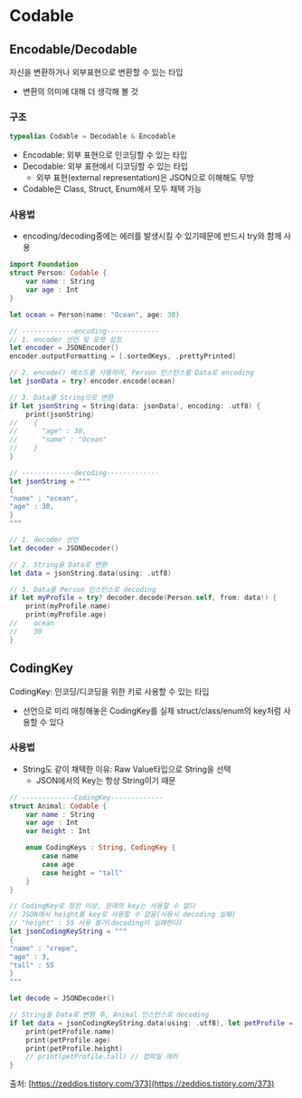 # Codable

## Encodable/Decodable

자신을 변환하거나 외부표현으로 변환할 수 있는 타입

- 변환의 의미에 대해 더 생각해 볼 것

### 구조

```swift
typealias Codable = Decodable & Encodable
```

- Encodable: 외부 표현으로 인코딩할 수 있는 타입
- Decodable: 외부 표현에서 디코딩할 수 있는 타입
    - 외부 표현(external representation)은 JSON으로 이해해도 무방
- Codable은 Class, Struct, Enum에서 모두 채택 가능

### 사용법

- encoding/decoding중에는 에러를 발생시킬 수 있기때문에 반드시 try와 함께 사용

```swift
import Foundation
struct Person: Codable {
    var name : String
    var age : Int
}

let ocean = Person(name: "Ocean", age: 30)

// -------------encoding-------------
// 1. encoder 선언 및 포맷 설정
let encoder = JSONEncoder()
encoder.outputFormatting = [.sortedKeys, .prettyPrinted]

// 2. encode() 메소드를 사용하여, Person 인스턴스를 Data로 encoding
let jsonData = try? encoder.encode(ocean)

// 3. Data를 String으로 변환
if let jsonString = String(data: jsonData!, encoding: .utf8) {
    print(jsonString)
//    {
//      "age" : 30,
//      "name" : "Ocean"
//    }
}

// -------------decoding-------------
let jsonString = """
{
"name" : "ocean",
"age" : 30,
}
"""

// 1. decoder 선언
let decoder = JSONDecoder()

// 2. String을 Data로 변환
let data = jsonString.data(using: .utf8)

// 3. Data를 Person 인스턴스로 decoding
if let myProfile = try? decoder.decode(Person.self, from: data!) {
    print(myProfile.name)
    print(myProfile.age)
//    ocean
//    30
}
```

## CodingKey

CodingKey: 인코딩/디코딩을 위한 키로 사용할 수 있는 타입

- 선언으로 미리 매칭해놓은 CodingKey를 실제 struct/class/enum의 key처럼 사용할 수 있다

### 사용법

- String도 같이 채택한 이유: Raw Value타입으로 String을 선택
    - JSON에서의 Key는 항상 String이기 때문

```swift
// -------------CodingKey-------------
struct Animal: Codable {
    var name : String
    var age : Int
    var height : Int

    enum CodingKeys : String, CodingKey {
        case name
        case age
        case height = "tall"
    }
}

// CodingKey로 정한 이상, 원래의 key는 사용할 수 없다
// JSON에서 height를 key로 사용할 수 없음(사용시 decoding 실패)
// "height" : 55 사용 불가(decoding이 실패한다)
let jsonCodingKeyString = """
{
"name" : "crepe",
"age" : 3,
"tall" : 55
}
"""

let decode = JSONDecoder()

// String을 Data로 변환 후, Animal 인스턴스로 decoding
if let data = jsonCodingKeyString.data(using: .utf8), let petProfile = try? decoder.decode(Animal.self, from: data) {
    print(petProfile.name)
    print(petProfile.age)
    print(petProfile.height)
    // print(petProfile.tall) // 컴파일 에러
}
```

출처: [https://zeddios.tistory.com/373](https://zeddios.tistory.com/373)